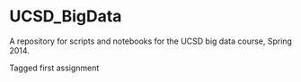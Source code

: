 UCSD_BigData
============

A repository for scripts and notebooks for the UCSD big data course, Spring 2014.

Tagged first assignment
